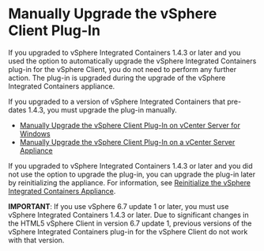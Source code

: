 # Manually Upgrade the vSphere Client Plug-In #

If you upgraded to vSphere Integrated Containers 1.4.3 or later and you used the option to automatically upgrade the vSphere Integrated Containers plug-in for the vSphere Client, you do not need to perform any further action. The plug-in is upgraded during the upgrade of the vSphere Integrated Containers appliance.

If you upgraded to a version of vSphere Integrated Containers that pre-dates 1.4.3, you must upgrade the plug-in manually. 

- [Manually Upgrade the vSphere Client Plug-In on vCenter Server for Windows](upgrade_h5_plugin_windows.md)
- [Manually Upgrade the vSphere Client Plug-In on a vCenter Server Appliance](upgrade_h5_plugin_vcsa.md)

If you upgraded to vSphere Integrated Containers 1.4.3 or later and you did not use the option to upgrade the plug-in, you can  upgrade the plug-in later by reinitializing the appliance. For information, see [Reinitialize the vSphere Integrated Containers Appliance](reinitialize_appliance.md).

**IMPORTANT**: If you use vSphere 6.7 update 1 or later, you must use vSphere Integrated Containers 1.4.3 or later. Due to significant changes in the HTML5 vSphere Client in version 6.7 update 1, previous versions of the vSphere Integrated Containers plug-in for the vSphere Client do not work with that version.